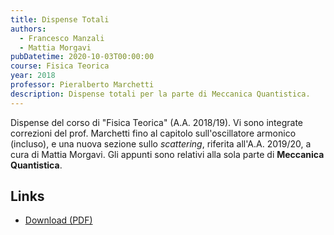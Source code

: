 ```yaml
---
title: Dispense Totali
authors:
  - Francesco Manzali
  - Mattia Morgavi
pubDatetime: 2020-10-03T00:00:00
course: Fisica Teorica
year: 2018
professor: Pieralberto Marchetti
description: Dispense totali per la parte di Meccanica Quantistica.
---
```


Dispense del corso di "Fisica Teorica" (A.A. 2018/19). Vi sono integrate correzioni del prof. Marchetti fino al capitolo sull'oscillatore armonico (incluso), e una nuova sezione sullo _scattering_, riferita all'A.A. 2019/20, a cura di Mattia Morgavi. Gli appunti sono relativi alla sola parte di **Meccanica Quantistica**.

## Links

- [Download (PDF)](/public/notes/FisicaTeorica_18_02_2020.pdf)

